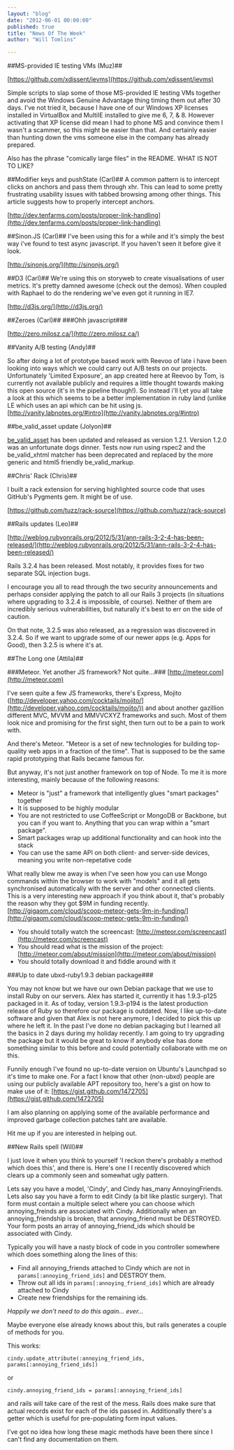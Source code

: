 ```yaml
---
layout: "blog"
date: "2012-06-01 00:00:00"
published: true
title: "News Of The Week"
author: "Will Tomlins"

---
```


##MS-provided IE testing VMs (Muz)##

[https://github.com/xdissent/ievms](https://github.com/xdissent/ievms)

Simple scripts to slap some of those MS-provided IE testing VMs together and avoid the Windows Genuine Advantage thing timing them out after 30 days.  I've not tried it, because I have one of our Windows XP licenses installed in VirtualBox and MultiIE installed to give me 6, 7, & 8.  However activating that XP license did mean I had to phone MS and convince them I wasn't a scammer, so this might be easier than that.  And certainly easier than hunting down the vms someone else in the company has already prepared.

Also has the phrase "comically large files" in the README.  WHAT IS NOT TO LIKE?


##Modifier keys and pushState (Carl)##
A common pattern is to intercept clicks on anchors and pass them through xhr. This can lead to some pretty frustrating usability issues with tabbed browsing among other things. This article suggests how to properly intercept anchors.

[http://dev.tenfarms.com/posts/proper-link-handling](http://dev.tenfarms.com/posts/proper-link-handling)

##Sinon.JS (Carl)##
I've been using this for a while and it's simply the best way i've found to test async javascript. If you haven't seen it before give it look.

[http://sinonjs.org/](http://sinonjs.org/)

##D3 (Carl)##
We're using this on storyweb to create visualisations of user metrics. It's pretty damned awesome (check out the demos). When coupled with Raphael to do the rendering we've even got it running in IE7.

[http://d3js.org/](http://d3js.org/)

##Zeroes (Carl)##
###Ohh javascript###

[http://zero.milosz.ca/](http://zero.milosz.ca/)


##Vanity A/B testing (Andy)##

So after doing a lot of prototype based work with Reevoo of late i have been looking into ways which we could carry out A/B tests on our projects. Unfortunately 'Limited Exposure', an app created here at Reevoo by Tom, is currently not available publicly and requires a little thought towards making this open source (it's in the pipeline though!). So instead i'll l;et you all take a look at this which seems to be a better implementation in ruby land (unlike LE which uses an api which can be hit using js.
[http://vanity.labnotes.org/#intro](http://vanity.labnotes.org/#intro)


##be_valid_asset update (Jolyon)##

[be_valid_asset](https://github.com/unboxed/be_valid_asset) has been updated and released as version 1.2.1. Version 1.2.0 was an unfortunate dogs dinner. Tests now run using rspec2 and the be_valid_xhtml matcher has been deprecated and replaced by the more generic and html5 friendly be_valid_markup.


##Chris' Rack (Chris)##

I built a rack extension for serving highlighted source code that uses GitHub's Pygments gem. It might be of use.

[https://github.com/tuzz/rack-source](https://github.com/tuzz/rack-source)


##Rails updates (Leo)##

[http://weblog.rubyonrails.org/2012/5/31/ann-rails-3-2-4-has-been-released/](http://weblog.rubyonrails.org/2012/5/31/ann-rails-3-2-4-has-been-released/)

Rails 3.2.4 has been released. Most notably, it provides fixes for two separate SQL injection bugs.

I encourage you all to read through the two security announcements and perhaps consider applying the patch to all our Rails 3 projects (in situations where upgrading to 3.2.4 is impossible, of course). Neither of them are incredibly serious vulnerabilities, but naturally it's best to err on the side of caution.

On that note, 3.2.5 was also released, as a regression was discovered in 3.2.4. So if we want to upgrade some of our newer apps (e.g. Apps for Good), then 3.2.5 is where it's at.


##The Long one (Attila)##

###Meteor. Yet another JS framework? Not quite...###
[http://meteor.com](http://meteor.com)

I've seen quite a few JS frameworks, there's Express, Mojito ([http://developer.yahoo.com/cocktails/mojito/](http://developer.yahoo.com/cocktails/mojito/)) and about another gazillion different MVC, MVVM and MMVVCXYZ frameworks and such. Most of them look nice and promising for the first sight, then turn out to be a pain to work with.

And there's Meteor. "Meteor is a set of new technologies for building top-quality web apps in a fraction of the time". That is supposed to be the same rapid prototyping that Rails became famous for.

But anyway, it's not just another framework on top of Node. To me it is more interesting, mainly because of the following reasons:

* Meteor is "just" a framework that intelligently glues "smart packages" together
* It is supposed to be highly modular
* You are not restricted to use CoffeeScript or MongoDB or Backbone, but you can if you want to. Anything that you can wrap within a "smart package".
* Smart packages wrap up additional functionality and can hook into the stack
* You can use the same API on both client- and server-side devices, meaning you write non-repetative code

What really blew me away is when I've seen how you can use Mongo commands within the browser to work with "models" and it all gets synchronised automatically with the server and other connected clients.
This is a very interesting new approach if you think about it, that's probably the reason why they got $9M in funding recently. [http://gigaom.com/cloud/scoop-meteor-gets-9m-in-funding/](http://gigaom.com/cloud/scoop-meteor-gets-9m-in-funding/)

* You should totally watch the screencast: [http://meteor.com/screencast](http://meteor.com/screencast)
* You should read what is the mission of the project: [http://meteor.com/about/mission](http://meteor.com/about/mission)
* You should totally download it and fiddle around with it

###Up to date ubxd-ruby1.9.3 debian package###

You may not know but we have our own Debian package that we use to install Ruby on our servers. Alex has started it, currently it has 1.9.3-p125 packaged in it. As of today, version 1.9.3-p194 is the latest production release of Ruby so therefore our package is outdated. Now, I like up-to-date software and given that Alex is not here anymore, I decided to pick this up where he left it. In the past I've done no debian packaging but I learned all the basics in 2 days during my holiday recently. I am going to try upgrading the package but it would be great to know if anybody else has done something similar to this before and could potentially collaborate with me on this.

Funnily enough I've found no up-to-date version on Ubuntu's Launchpad so it's time to make one. For a fact I know that other (non-ubxd) people are using our publicly available APT repository too, here's a gist on how to make use of it:
[https://gist.github.com/1472705](https://gist.github.com/1472705)

I am also planning on applying some of the available performance and improved garbage collection patches taht are available.

Hit me up if you are interested in helping out.


##New Rails spell (Will)##

I just love it when you think to yourself 'I reckon there's probably a method which does this', and there is. Here's one I I recently discovered which clears up a commonly seen and somewhat ugly pattern.

Lets say you have a model, 'Cindy', and Cindy has\_many AnnoyingFriends.  Lets also say you have a form to edit Cindy (a bit like plastic surgery).  That form must contain a multiple select where you can choose which annoying\_freinds are associated with Cindy.  Additionally when an annoying\_friendship is broken, that annoying\_friend must be DESTROYED.  Your form posts an array of annoying\_friend\_ids which should be associated with Cindy.

Typically you will have a nasty block of code in you controller somewhere which does something along the lines of this:

* Find all annoying\_friends attached to Cindy which are not in `params[:annoying_friend_ids]` and DESTROY them.
* Throw out all ids in `params[:annoying_friend_ids]` which are already attached to Cindy
* Create new friendships for the remaining ids.

_Happily we don't need to do this again... ever..._

Maybe everyone else already knows about this, but rails generates a couple of methods for you.

This works:

`cindy.update_attribute(:annoying_friend_ids, params[:annoying_friend_ids])`

or

`cindy.annoying_friend_ids = params[:annoying_friend_ids]`

and rails will take care of the rest of the mess.  Rails does make sure that actual records exist for each of the ids passed in. Additionally there's a getter which is useful for pre-populating form input values.

I've got no idea how long these magic methods have been there since I can't find any documentation on them.
